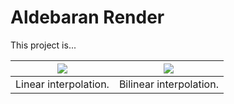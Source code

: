 # Aldebaran Render

This project is...


![](/imgs/img01.ppm)                       |  ![](/imgs/background.ppm)
:-----------------------------------------:|:-----------------------------------------:
Linear interpolation.                      |  Bilinear interpolation.